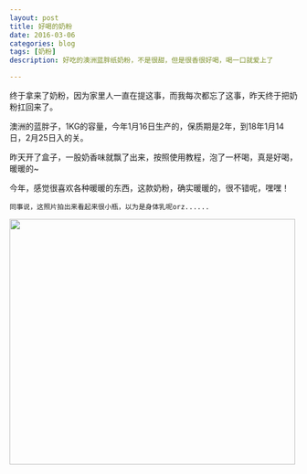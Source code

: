 ```yaml
---
layout: post
title: 好喝的奶粉
date: 2016-03-06
categories: blog
tags: [奶粉]
description: 好吃的澳洲蓝胖纸奶粉，不是很甜，但是很香很好喝，喝一口就爱上了

---
```


终于拿来了奶粉，因为家里人一直在提这事，而我每次都忘了这事，昨天终于把奶粉扛回来了。

澳洲的蓝胖子，1KG的容量，今年1月16日生产的，保质期是2年，到18年1月14日，2月25日入的关。

昨天开了盒子，一股奶香味就飘了出来，按照使用教程，泡了一杯喝，真是好喝，暖暖的~

今年，感觉很喜欢各种暖暖的东西，这款奶粉，确实暖暖的，很不错呢，嘿嘿！

	同事说，这照片拍出来看起来很小瓶，以为是身体乳呢orz......

<img src="http://ww1.sinaimg.cn/large/624353fdjw1f1nc78297mj21kw1c3b1r.jpg" height="430" width="500">
